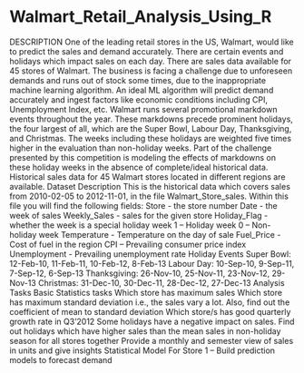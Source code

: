 # Walmart_Retail_Analysis_Using_R
DESCRIPTION  One of the leading retail stores in the US, Walmart, would like to predict the sales and demand accurately. There are certain events and holidays which impact sales on each day. There are sales data available for 45 stores of Walmart. The business is facing a challenge due to unforeseen demands and runs out of stock some times, due to the inappropriate machine learning algorithm. An   ideal ML algorithm will predict demand accurately and ingest factors like economic conditions including CPI, Unemployment Index, etc.     Walmart runs several promotional markdown events throughout the year. These markdowns precede prominent holidays, the four largest of all, which are the Super Bowl, Labour Day, Thanksgiving, and Christmas. The weeks including these holidays are weighted five times higher in the evaluation than non-holiday weeks. Part of the challenge presented by this competition is modeling the effects of markdowns on these holiday weeks in the absence of complete/ideal historical data. Historical sales data for 45 Walmart stores located in different regions are available.     Dataset Description  This is the historical data which covers sales from 2010-02-05 to 2012-11-01, in the file Walmart_Store_sales. Within this file you will find the following fields:  Store - the store number  Date - the week of sales  Weekly_Sales -  sales for the given store  Holiday_Flag - whether the week is a special holiday week 1 – Holiday week 0 – Non-holiday week  Temperature - Temperature on the day of sale  Fuel_Price - Cost of fuel in the region  CPI – Prevailing consumer price index  Unemployment - Prevailing unemployment rate     Holiday Events  Super Bowl: 12-Feb-10, 11-Feb-11, 10-Feb-12, 8-Feb-13 Labour Day: 10-Sep-10, 9-Sep-11, 7-Sep-12, 6-Sep-13 Thanksgiving: 26-Nov-10, 25-Nov-11, 23-Nov-12, 29-Nov-13 Christmas: 31-Dec-10, 30-Dec-11, 28-Dec-12, 27-Dec-13     Analysis Tasks  Basic Statistics tasks  Which store has maximum sales  Which store has maximum standard deviation i.e., the sales vary a lot. Also, find out the coefficient of mean to standard deviation  Which store/s has good quarterly growth rate in Q3’2012  Some holidays have a negative impact on sales. Find out holidays which have higher sales than the mean sales in non-holiday season for all stores together  Provide a monthly and semester view of sales in units and give insights     Statistical Model  For Store 1 – Build  prediction models to forecast demand
